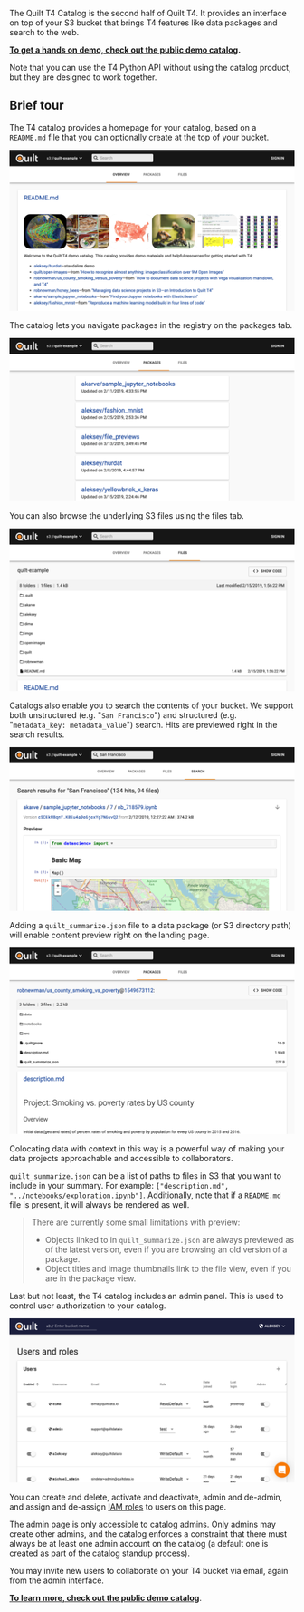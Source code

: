 The Quilt T4 Catalog is the second half of Quilt T4. It provides an interface on top of your S3 bucket that brings T4 features like data packages and search to the web.

**[To get a hands on demo, check out the public demo catalog](https://alpha.quiltdata.com/b/quilt-example).**

Note that you can use the T4 Python API without using the catalog product, but they are designed to work together.

## Brief tour

The T4 catalog provides a homepage for your catalog, based on a `README.md` file that you can optionally create at the top of your bucket.

![](../imgs/catalog_homepage.png)

The catalog lets you navigate packages in the registry on the packages tab.

![](../imgs/catalog_packages_tab.png)

You can also browse the underlying S3 files using the files tab.

![](../imgs/catalog_files_tab.png)

Catalogs also enable you to search the contents of your bucket. We support both unstructured  (e.g. "`San Francisco`") and structured (e.g. "`metadata_key: metadata_value`") search. Hits are previewed right in the search results.

![](../imgs/catalog_search.png)

Adding a `quilt_summarize.json` file to a data package (or S3 directory path) will enable content preview right on the landing page.

![](../imgs/catalog_package_landing_page.png)

Colocating data with context in this way is a powerful way of making your data projects approachable and accessible to collaborators.

`quilt_summarize.json` can be a list of paths to files in S3 that you want to include in your summary. For example: `["description.md", "../notebooks/exploration.ipynb"]`. Additionally, note that if a `README.md` file is present, it will always be rendered as well.

> There are currently some small limitations with preview:
>
> * Objects linked to in `quilt_summarize.json` are always previewed as of the latest version, even if you are browsing an old version of a package.
> * Object titles and image thumbnails link to the file view, even if you are in the package view.

Last but not least, the T4 catalog includes an admin panel. This is used to control user authorization to your catalog.

![](../imgs/catalog_admin_panel.png)

You can create and delete, activate and deactivate, admin and de-admin, and assign and de-assign [IAM roles](https://docs.aws.amazon.com/IAM/latest/UserGuide/id_roles.html) to users on this page.

The admin page is only accessible to catalog admins. Only admins may create other admins, and the catalog enforces a constraint that there must always be at least one admin account on the catalog (a default one is created as part of the catalog standup process).

You may invite new users to collaborate on your T4 bucket via email, again from the admin interface.

**[To learn more, check out the public demo catalog](https://alpha.quiltdata.com/b/quilt-example)**.